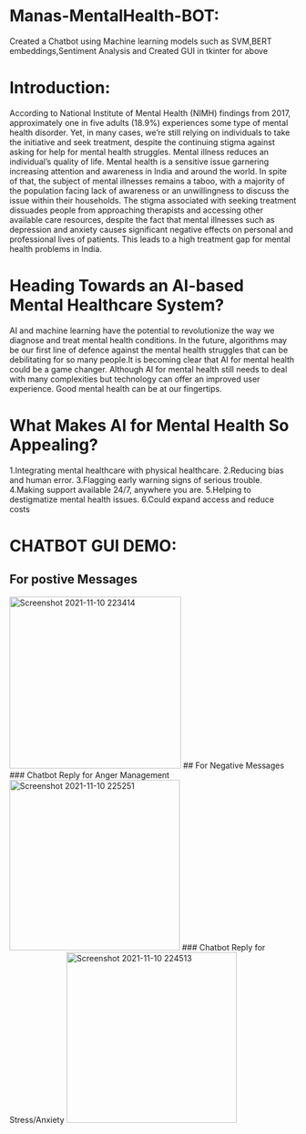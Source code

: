# Manas-MentalHealth-BOT:
Created a Chatbot using Machine learning models such as SVM,BERT embeddings,Sentiment Analysis and Created GUI in tkinter for above

# Introduction:
According to National Institute of Mental Health (NIMH) findings from 2017, approximately one in five adults (18.9%) experiences some type of mental health disorder. Yet, in many cases, we’re still relying on individuals to take the initiative and seek treatment, despite the continuing stigma against asking for help for mental health struggles. Mental illness reduces an individual’s quality of life.
Mental health is a sensitive issue garnering increasing attention and awareness in India and around the world. In spite of that, the subject of mental illnesses remains a taboo, with a majority of the population facing lack of awareness or an unwillingness to discuss the issue within their households. The stigma associated with seeking treatment dissuades people from approaching therapists and accessing other available care resources, despite the fact that mental illnesses such as depression and anxiety causes significant negative effects on personal and professional lives of patients. This leads to a high treatment gap for mental health problems in India.

# Heading Towards an AI-based Mental Healthcare System?
AI and machine learning have the potential to revolutionize the way we diagnose and treat mental health conditions. In the future, algorithms may be our first line of defence against the mental health struggles that can be debilitating for so many people.It is becoming clear that AI for mental health could be a game changer. Although AI for mental health still needs to deal with many complexities but technology can offer an improved user experience. Good mental health can be at our fingertips.

# What Makes AI for Mental Health So Appealing?
1.Integrating mental healthcare with physical healthcare.
2.Reducing bias and human error.
3.Flagging early warning signs of serious trouble.
4.Making support available 24/7, anywhere you are.
5.Helping to destigmatize mental health issues.
6.Could expand access and reduce costs

# CHATBOT GUI DEMO:
## For postive Messages
<img width="301" alt="Screenshot 2021-11-10 223414" src="https://user-images.githubusercontent.com/70212207/141174173-f17cd3ae-b551-46f5-a91a-86479d5bdec8.png">
## For Negative Messages
### Chatbot Reply for Anger Management
<img width="299" alt="Screenshot 2021-11-10 225251" src="https://user-images.githubusercontent.com/70212207/141172402-d5870462-1a26-4718-bd10-6935ee327b98.png">
### Chatbot Reply for Stress/Anxiety
<img width="299" alt="Screenshot 2021-11-10 224513" src="https://user-images.githubusercontent.com/70212207/141172217-6a7f2b41-6373-4e20-a7eb-741087b68c6b.png">

